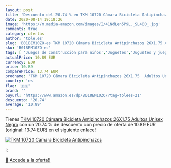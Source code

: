 ```yaml
---
layout: post
title: 'Descuento del 20.74 % en TKM 10720 Cámara Bicicleta Antipinchazos'
date: 2020-08-14 19:18:26
image: 'https://m.media-amazon.com/images/I/41NdLen5P9L._SL400_.jpg'
comments: true
category: ofertas
author: 'tole.es'
slug: 'B018EM10ZO-es TKM 10720 Cámara Bicicleta Antipinchazos 26X1.75 Adultos...'
sku: 'B018EM10ZO-es'
tags: [ 'Juegos de construcción para niños','Juguetes','Juguetes y juegos','bicicleta', ]
actualPrice: 10.89 EUR
currency: EUR
price: 10.89
comparePrice: 13.74 EUR
prodname: 'TKM 10720 Cámara Bicicleta Antipinchazos 26X1.75  Adultos Unisex  Negro'
country: 'es'
flag: '🇪🇸'
brand: ''
buyurl: 'https://www.amazon.es/dp/B018EM10ZO/?tag=tolees-21'
descuento: '20.74'
average: '10.89'
---
```


Tienes [TKM 10720 Cámara Bicicleta Antipinchazos 26X1.75  Adultos Unisex  Negro](https://www.amazon.es/dp/B018EM10ZO/?tag=tolees-21) con un 20.74 % de descuento con precio de oferta de 10.89 EUR (original: 13.74 EUR) en el siguiente enlace!

[![TKM 10720 Cámara Bicicleta Antipinchazos](https://m.media-amazon.com/images/I/41NdLen5P9L._SL400_.jpg)](https://www.amazon.es/dp/B018EM10ZO/?tag=tolees-21)

ℹ️:


[🛒 Accede a la oferta!!](https://www.amazon.es/dp/B018EM10ZO/?tag=tolees-21)
